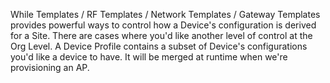 While Templates / RF Templates / Network Templates / Gateway Templates provides powerful ways to control how a Device\'s configuration is derived for a Site. There are cases where you\'d like another level of control at the Org Level.
A Device Profile contains a subset of Device\'s configurations you\'d like a device to have. It will be merged at runtime when we\'re provisioning an AP.